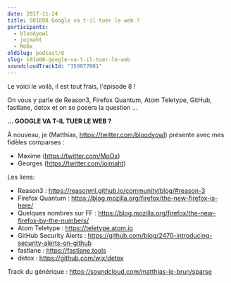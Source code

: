 ```yaml
---
date: 2017-11-24
title: S01E08 Google va t-il tuer le web ?
participants:
  - bloodyowl
  - jojmaht
  - MoOx
oldSlug: podcast/8
slug: s01e08-google-va-t-il-tuer-le-web
soundcloudTrackId: "359077001"
---
```


Le voici le voilà, il est tout frais, l'épisode 8 !

On vous y parle de Reason3, Firefox Quantum, Atom Teletype, GitHub, fastlane,
detox et on se posera la question …

**… GOOGLE VA T-IL TUER LE WEB ?**

À nouveau, je (Matthias, https://twitter.com/bloodyowl) présente avec mes
fidèles comparses :

- Maxime (https://twitter.com/MoOx)
- Georges (https://twitter.com/jojmaht)

Les liens:

- Reason3 : https://reasonml.github.io/community/blog/#reason-3
- Firefox Quantum : https://blog.mozilla.org/firefox/the-new-firefox-is-here/
- Quelques nombres sur FF :
  https://blog.mozilla.org/firefox/the-new-firefox-by-the-numbers/
- Atom Teletype : https://teletype.atom.io
- GitHub Security Alerts :
  https://github.com/blog/2470-introducing-security-alerts-on-github
- fastlane : https://fastlane.tools
- detox : https://github.com/wix/detox

Track du générique : https://soundcloud.com/matthias-le-brun/sparse

